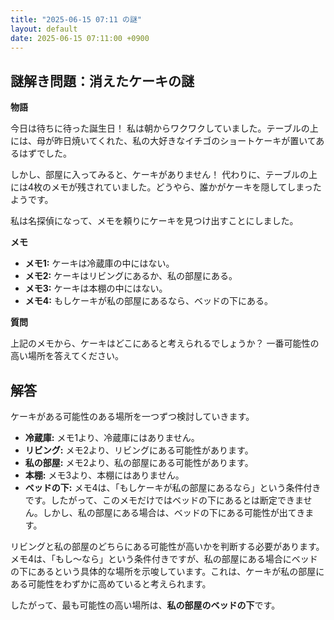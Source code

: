 ```yaml
---
title: "2025-06-15 07:11 の謎"
layout: default
date: 2025-06-15 07:11:00 +0900
---
```

## 謎解き問題：消えたケーキの謎

**物語**

今日は待ちに待った誕生日！ 私は朝からワクワクしていました。テーブルの上には、母が昨日焼いてくれた、私の大好きなイチゴのショートケーキが置いてあるはずでした。

しかし、部屋に入ってみると、ケーキがありません！ 代わりに、テーブルの上には4枚のメモが残されていました。どうやら、誰かがケーキを隠してしまったようです。

私は名探偵になって、メモを頼りにケーキを見つけ出すことにしました。

**メモ**

*   **メモ1:** ケーキは冷蔵庫の中にはない。
*   **メモ2:** ケーキはリビングにあるか、私の部屋にある。
*   **メモ3:** ケーキは本棚の中にはない。
*   **メモ4:** もしケーキが私の部屋にあるなら、ベッドの下にある。

**質問**

上記のメモから、ケーキはどこにあると考えられるでしょうか？ 一番可能性の高い場所を答えてください。

## 解答

ケーキがある可能性のある場所を一つずつ検討していきます。

*   **冷蔵庫:** メモ1より、冷蔵庫にはありません。
*   **リビング:** メモ2より、リビングにある可能性があります。
*   **私の部屋:** メモ2より、私の部屋にある可能性があります。
*   **本棚:** メモ3より、本棚にはありません。
*   **ベッドの下:** メモ4は、「もしケーキが私の部屋にあるなら」という条件付きです。したがって、このメモだけではベッドの下にあるとは断定できません。しかし、私の部屋にある場合は、ベッドの下にある可能性が出てきます。

リビングと私の部屋のどちらにある可能性が高いかを判断する必要があります。メモ4は、「もし～なら」という条件付きですが、私の部屋にある場合にベッドの下にあるという具体的な場所を示唆しています。これは、ケーキが私の部屋にある可能性をわずかに高めていると考えられます。

したがって、最も可能性の高い場所は、**私の部屋のベッドの下**です。
